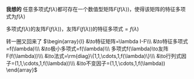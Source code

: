 **我想的**
任意多项式$f(\lambda)$都可存在一个数值型矩阵$F(f(\lambda))$，使得该矩阵的特征多项式为$f(\lambda)$

多项式$f(\lambda)$的友阵$F(f(\lambda))$，友阵$F(f(\lambda))$的特征多项式$=f(\lambda)$

转一圈又回来了
$\begin{array}{l}
&\to特征矩阵=\lambda I-F\\\ 
&\to特征多项式=f(\lambda)\\\ 
&\to极小多项式=f(\lambda)\\\ 
多项式f(\lambda)\to友阵F(f(\lambda))\\\ 
&\to法式=\rm{diag}\{1,1,\cdots,1,f(\lambda)\}\\\ 
&\to行列式因子=(1,1,\cdots,1,f(\lambda))\\\ 
&\to不变因子=(1,1,\cdots,1,f(\lambda))
\end{array}$

